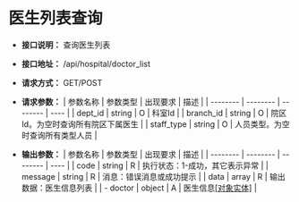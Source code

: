 # 医生列表查询

- **接口说明：** 查询医生列表
- **接口地址：** /api/hospital/doctor_list
- **请求方式：** GET/POST
- **请求参数：**
    | 参数名称 | 参数类型 | 出现要求 | 描述 |
    | -------- | -------- | -------- | ---- |
    | dept_id | string | O | 科室Id |
    | branch_id | string | O | 院区Id。为空时查询所有院区下属医生 |
    | staff_type | string | O | 人员类型。为空时查询所有类型人员 |

- **输出参数：**
    | 参数名称 | 参数类型 | 出现要求 | 描述 |
    | -------- | -------- | -------- | ---- |
    | code | string | R | 执行状态：1-成功，其它表示异常 |
    | message | string | R | 消息：错误消息或成功提示 |
    | data | array | R | 输出数据：医生信息列表 |
    | - doctor | object | A | 医生信息[[对象实体]](entity/doctor.md) |